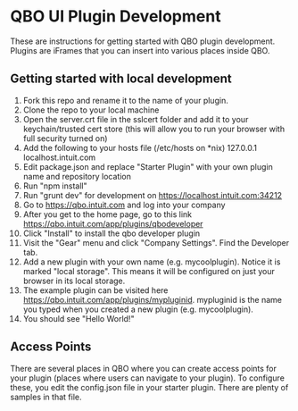 QBO UI Plugin Development
==================

These are instructions for getting started with QBO plugin development. Plugins are iFrames that you can insert into various places inside QBO.

Getting started with local development
-------

1. Fork this repo and rename it to the name of your plugin.
1. Clone the repo to your local machine
1. Open the server.crt file in the sslcert folder and add it to your keychain/trusted cert store (this will allow you to run your browser with full security turned on)
1. Add the following to your hosts file (/etc/hosts on *nix)
        127.0.0.1 localhost.intuit.com
1. Edit package.json and replace "Starter Plugin" with your own plugin name and repository location
1. Run "npm install"
1. Run "grunt dev" for development on https://localhost.intuit.com:34212
1. Go to https://qbo.intuit.com and log into your company
1. After you get to the home page, go to this link https://qbo.intuit.com/app/plugins/qbodeveloper
1. Click "Install" to install the qbo developer plugin
1. Visit the "Gear" menu and click "Company Settings". Find the Developer tab.
1. Add a new plugin with your own name (e.g. mycoolplugin). Notice it is marked "local storage". This means it will be configured on just your browser in its local storage.
1. The example plugin can be visited here https://qbo.intuit.com/app/plugins/mypluginid. mypluginid is the name you typed when you created a new plugin (e.g. mycoolplugin).
1. You should see "Hello World!"

Access Points
-------

There are several places in QBO where you can create access points for your plugin (places where users can navigate to your plugin). To configure these, you edit the config.json file in your starter plugin. There are plenty of samples in that file.
